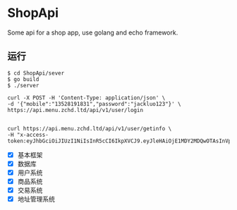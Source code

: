 # ShopApi
Some api for a shop app, use golang and echo framework.

## 运行
```shell
$ cd ShopApi/sever
$ go build
$ ./server
```
```shell
curl -X POST -H 'Content-Type: application/json' \
-d '{"mobile":"13528191831","password":"jackluo123"}' \
https://api.menu.zchd.ltd/api/v1/user/login


curl https://api.menu.zchd.ltd/api/v1/user/getinfo \
-H "x-access-token:eyJhbGciOiJIUzI1NiIsInR5cCI6IkpXVCJ9.eyJleHAiOjE1MDY2MDQwOTAsInVpZCI6Mn0.uaR_w4hFb3tVCGSDfRRUnvVPHnT76w1i4rzXANOoeJc"

```


- [x] 基本框架
- [x] 数据库
- [x] 用户系统
- [x] 商品系统
- [x] 交易系统
- [x] 地址管理系统
